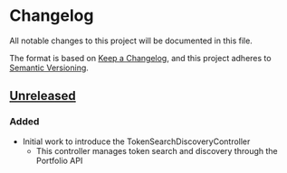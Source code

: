 # Changelog

All notable changes to this project will be documented in this file.

The format is based on [Keep a Changelog](https://keepachangelog.com/en/1.0.0/),
and this project adheres to [Semantic Versioning](https://semver.org/spec/v2.0.0.html).

## [Unreleased]

### Added

- Initial work to introduce the TokenSearchDiscoveryController
  - This controller manages token search and discovery through the Portfolio API

[Unreleased]: https://github.com/MetaMask/core/
